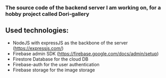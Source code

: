 ### The source code of the backend server I am working on, for a hobby project called Dori-gallery ###

## Used technologies: ##
 - NodeJS with expressJS as the backbone of the server (https://expressjs.com/)
 - Firebase admin SDK (https://firebase.google.com/docs/admin/setup)
 - Firestore Database for the cloud DB
 - Firebase-auth for the user authentication
 - Firebase storage for the image storage
